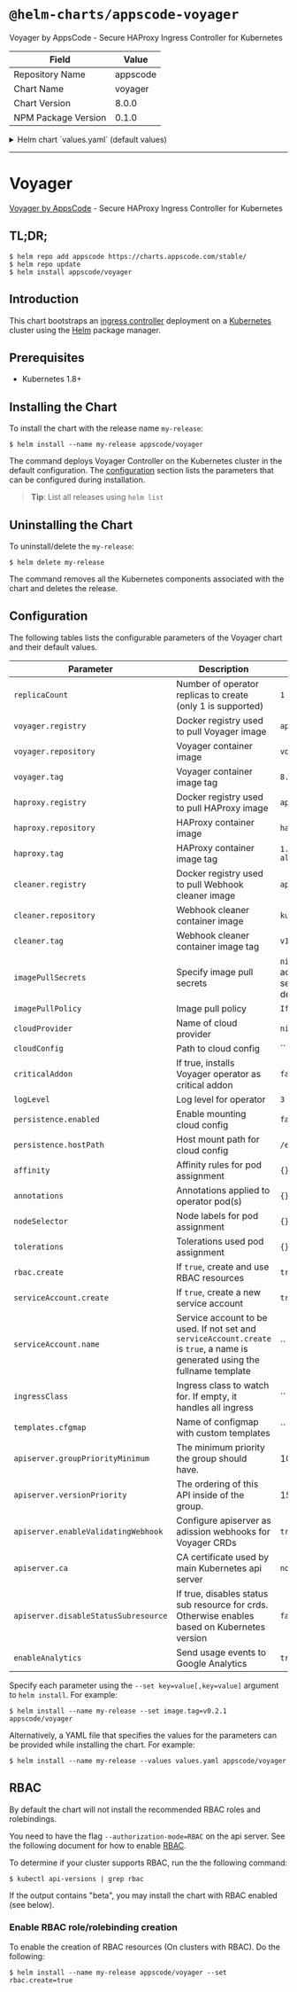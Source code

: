# `@helm-charts/appscode-voyager`

Voyager by AppsCode - Secure HAProxy Ingress Controller for Kubernetes

| Field               | Value    |
| ------------------- | -------- |
| Repository Name     | appscode |
| Chart Name          | voyager  |
| Chart Version       | 8.0.0    |
| NPM Package Version | 0.1.0    |

<details>

<summary>Helm chart `values.yaml` (default values)</summary>

```yaml
##
## Voyager chart configuration
##
replicaCount: 1
# Docker registry containing Voyager & HAProxy images
voyager:
  registry: appscode
  repository: voyager
  tag: 8.0.0
haproxy:
  registry: appscode
  repository: haproxy
  tag: 1.8.12-8.0.0-alpine
cleaner:
  registry: appscode
  repository: kubectl
  tag: v1.11
## Optionally specify an array of imagePullSecrets.
## Secrets must be manually created in the namespace.
## ref: https://kubernetes.io/docs/concepts/containers/images/#specifying-imagepullsecrets-on-a-pod
##
# imagePullSecrets:
#   - name: myRegistryKeySecretName
## Specify a imagePullPolicy
## ref: http://kubernetes.io/docs/user-guide/images/#pre-pulling-images
##
imagePullPolicy: IfNotPresent
## Use cloud provider here.
cloudProvider:
## The path to the cloud provider configuration file. Empty string for no configuration file.
## ie. for azure use /etc/kubernetes/azure.json
cloudConfig: ''
## Installs voyager operator as critical addon
## https://kubernetes.io/docs/tasks/administer-cluster/guaranteed-scheduling-critical-addon-pods/
criticalAddon: false
## Log level for voyager
logLevel: 3
persistence:
  enabled: false
  hostPath: /etc/kubernetes

## Annotations passed to operator pod(s).
##
annotations: {}

## Node labels for pod assignment
## Ref: https://kubernetes.io/docs/user-guide/node-selection/
##
nodeSelector: {}

## Tolerations for pod assignment
## Ref: https://kubernetes.io/docs/concepts/configuration/taint-and-toleration/
##
tolerations: {}

## Affinity for pod assignment
## Ref: https://kubernetes.io/docs/concepts/configuration/assign-pod-node/#affinity-and-anti-affinity
##
affinity: {}

## Install Default RBAC roles and bindings
rbac:
  # Specifies whether RBAC resources should be created
  create: true

serviceAccount:
  # Specifies whether a ServiceAccount should be created
  create: true
  # The name of the ServiceAccount to use.
  # If not set and create is true, a name is generated using the fullname template
  name:

# this flag can be set to 'voyager' to handle only ingress
# with annotation kubernetes.io/ingress.class=voyager.
ingressClass:

apiserver:
  # groupPriorityMinimum is the minimum priority the group should have. Please see
  # https://github.com/kubernetes/kube-aggregator/blob/release-1.9/pkg/apis/apiregistration/v1beta1/types.go#L58-L64
  # for more information on proper values of this field.
  groupPriorityMinimum: 10000
  # versionPriority is the ordering of this API inside of the group. Please see
  # https://github.com/kubernetes/kube-aggregator/blob/release-1.9/pkg/apis/apiregistration/v1beta1/types.go#L66-L70
  # for more information on proper values of this field
  versionPriority: 15
  # enableValidatingWebhook is used to configure apiserver as ValidationWebhook for Voyager CRDs
  enableValidatingWebhook: true
  # CA certificate used by main Kubernetes api server
  ca: not-ca-cert
  # If true, disables status sub resource for crds.
  # Otherwise, enables status sub resource for Kubernetes version >= 1.11 and disables for other versions.
  disableStatusSubresource: false

# Send usage events to Google Analytics
enableAnalytics: true

# Customization of templates
templates:
  # name of configmap with custom templates
  cfgmap:
```

</details>

---

# Voyager

[Voyager by AppsCode](https://github.com/appscode/voyager) - Secure HAProxy Ingress Controller for Kubernetes

## TL;DR;

```console
$ helm repo add appscode https://charts.appscode.com/stable/
$ helm repo update
$ helm install appscode/voyager
```

## Introduction

This chart bootstraps an [ingress controller](https://github.com/appscode/voyager) deployment on a [Kubernetes](http://kubernetes.io) cluster using the [Helm](https://helm.sh) package manager.

## Prerequisites

- Kubernetes 1.8+

## Installing the Chart

To install the chart with the release name `my-release`:

```console
$ helm install --name my-release appscode/voyager
```

The command deploys Voyager Controller on the Kubernetes cluster in the default configuration. The [configuration](#configuration) section lists the parameters that can be configured during installation.

> **Tip**: List all releases using `helm list`

## Uninstalling the Chart

To uninstall/delete the `my-release`:

```console
$ helm delete my-release
```

The command removes all the Kubernetes components associated with the chart and deletes the release.

## Configuration

The following tables lists the configurable parameters of the Voyager chart and their default values.

| Parameter                            | Description                                                                                                                   | Default                                                  |
| ------------------------------------ | ----------------------------------------------------------------------------------------------------------------------------- | -------------------------------------------------------- |
| `replicaCount`                       | Number of operator replicas to create (only 1 is supported)                                                                   | `1`                                                      |
| `voyager.registry`                   | Docker registry used to pull Voyager image                                                                                    | `appscode`                                               |
| `voyager.repository`                 | Voyager container image                                                                                                       | `voyager`                                                |
| `voyager.tag`                        | Voyager container image tag                                                                                                   | `8.0.0`                                                  |
| `haproxy.registry`                   | Docker registry used to pull HAProxy image                                                                                    | `appscode`                                               |
| `haproxy.repository`                 | HAProxy container image                                                                                                       | `haproxy`                                                |
| `haproxy.tag`                        | HAProxy container image tag                                                                                                   | `1.8.12-8.0.0-alpine`                                    |
| `cleaner.registry`                   | Docker registry used to pull Webhook cleaner image                                                                            | `appscode`                                               |
| `cleaner.repository`                 | Webhook cleaner container image                                                                                               | `kubectl`                                                |
| `cleaner.tag`                        | Webhook cleaner container image tag                                                                                           | `v1.11`                                                  |
| `imagePullSecrets`                   | Specify image pull secrets                                                                                                    | `nil` (does not add image pull secrets to deployed pods) |
| `imagePullPolicy`                    | Image pull policy                                                                                                             | `IfNotPresent`                                           |
| `cloudProvider`                      | Name of cloud provider                                                                                                        | `nil`                                                    |
| `cloudConfig`                        | Path to cloud config                                                                                                          | ``                                                       |
| `criticalAddon`                      | If true, installs Voyager operator as critical addon                                                                          | `false`                                                  |
| `logLevel`                           | Log level for operator                                                                                                        | `3`                                                      |
| `persistence.enabled`                | Enable mounting cloud config                                                                                                  | `false`                                                  |
| `persistence.hostPath`               | Host mount path for cloud config                                                                                              | `/etc/kubernetes`                                        |
| `affinity`                           | Affinity rules for pod assignment                                                                                             | `{}`                                                     |
| `annotations`                        | Annotations applied to operator pod(s)                                                                                        | `{}`                                                     |
| `nodeSelector`                       | Node labels for pod assignment                                                                                                | `{}`                                                     |
| `tolerations`                        | Tolerations used pod assignment                                                                                               | `{}`                                                     |
| `rbac.create`                        | If `true`, create and use RBAC resources                                                                                      | `true`                                                   |
| `serviceAccount.create`              | If `true`, create a new service account                                                                                       | `true`                                                   |
| `serviceAccount.name`                | Service account to be used. If not set and `serviceAccount.create` is `true`, a name is generated using the fullname template | ``                                                       |
| `ingressClass`                       | Ingress class to watch for. If empty, it handles all ingress                                                                  | ``                                                       |
| `templates.cfgmap`                   | Name of configmap with custom templates                                                                                       | ``                                                       |
| `apiserver.groupPriorityMinimum`     | The minimum priority the group should have.                                                                                   | 10000                                                    |
| `apiserver.versionPriority`          | The ordering of this API inside of the group.                                                                                 | 15                                                       |
| `apiserver.enableValidatingWebhook`  | Configure apiserver as adission webhooks for Voyager CRDs                                                                     | `true`                                                   |
| `apiserver.ca`                       | CA certificate used by main Kubernetes api server                                                                             | `not-ca-cert`                                            |
| `apiserver.disableStatusSubresource` | If true, disables status sub resource for crds. Otherwise enables based on Kubernetes version                                 | `false`                                                  |
| `enableAnalytics`                    | Send usage events to Google Analytics                                                                                         | `true`                                                   |

Specify each parameter using the `--set key=value[,key=value]` argument to `helm install`. For example:

```console
$ helm install --name my-release --set image.tag=v0.2.1 appscode/voyager
```

Alternatively, a YAML file that specifies the values for the parameters can be provided while
installing the chart. For example:

```console
$ helm install --name my-release --values values.yaml appscode/voyager
```

## RBAC

By default the chart will not install the recommended RBAC roles and rolebindings.

You need to have the flag `--authorization-mode=RBAC` on the api server. See the following document for how to enable [RBAC](https://kubernetes.io/docs/admin/authorization/rbac/).

To determine if your cluster supports RBAC, run the the following command:

```console
$ kubectl api-versions | grep rbac
```

If the output contains "beta", you may install the chart with RBAC enabled (see below).

### Enable RBAC role/rolebinding creation

To enable the creation of RBAC resources (On clusters with RBAC). Do the following:

```console
$ helm install --name my-release appscode/voyager --set rbac.create=true
```
